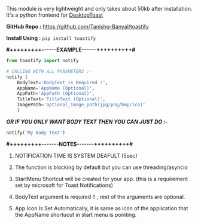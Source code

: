 This module is very lightweight and only takes about 50kb after installation. It's a python frontend for [DesktopToast](https://github.com/emoacht/DesktopToast)

**GitHub Repo :** https://github.com/Tanishq-Banyal/toastify

**Install Using :** `pip install toastify`

**#+++++++++------EXAMPLE------++++++++++#**

```python
from toastify import notify

# CALLING WITH ALL PARAMETERS :-
notify (
	BodyText='BodyText is Required !',
	AppName='AppName (Optional)',
	AppPath='AppPath (Optional)',
	TitleText='TitleText (Optional)',
	ImagePath='optional_image_path(jpg/png/bmp/ico)'
	)
```

***OR IF YOU ONLY WANT BODY TEXT THEN YOU CAN JUST DO :-***
```python
notify('My Body Text')
```

**#+++++++++-------NOTES-------++++++++++#**

1. NOTIFICATION TIME IS SYSTEM DEAFULT (5sec)

2. The function is blocking by default but you can use threading/asyncio

3. StartMenu Shortcut will be created for your app. (this is a requirement set by microsoft for Toast Notifications)

4. BodyText argument is required !! , rest of the arguments are optional.

5. App Icon Is Set Automatically, it is same as icon of the application that the AppName shortucut in start menu is pointing.
